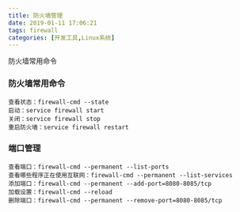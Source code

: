 ```yaml
---
title: 防火墙管理
date: 2019-01-11 17:06:21
tags: firewall
categories: [开发工具,Linux系统]
---
```


防火墙常用命令

<!--more-->

### 防火墙常用命令

```
查看状态：firewall-cmd --state 
启动：service firewall start
关闭：service firewall stop
重启防火墙：service firewall restart
```

### 端口管理

```
查看端口：firewall-cmd --permanent --list-ports
查看哪些程序正在使用互联网：firewall-cmd --permanent --list-services
添加端口：firewall-cmd --permanent --add-port=8080-8085/tcp
加载设置：firewall-cmd --reload
删除端口：firewall-cmd --permanent --remove-port=8080-8085/tcp
```

